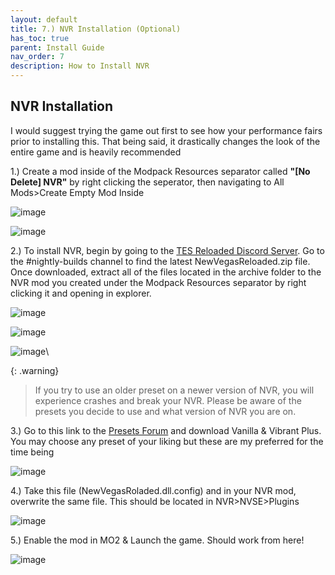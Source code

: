 ```yaml
---
layout: default
title: 7.) NVR Installation (Optional)
has_toc: true
parent: Install Guide
nav_order: 7
description: How to Install NVR
---
```


## NVR Installation

I would suggest trying the game out first to see how your performance fairs prior to installing this. That being said, it drastically changes the look of the entire game and is heavily recommended 

1.) Create a mod inside of the Modpack Resources separator called **"[No Delete] NVR"** by right clicking the seperator, then navigating to All Mods>Create Empty Mod Inside

![image](https://user-images.githubusercontent.com/112358568/221451734-48fd9833-c2c6-453e-99b5-c3e49d9f11de.png)

![image](https://user-images.githubusercontent.com/112358568/221451815-a9d8f7a8-0804-428b-853b-e779ecfa9b11.png)


2.) To install NVR, begin by going to the [TES Reloaded Discord Server](https://discord.com/invite/QgN6mR6eTK). Go to the #nightly-builds channel to find the latest NewVegasReloaded.zip file. Once downloaded, extract all of the files located in the archive folder to the NVR mod you created under the Modpack Resources separator by right clicking it and opening in explorer.

![image](https://user-images.githubusercontent.com/112358568/221451782-85799b6d-ce2e-434b-bd31-c5595b76784d.png)

![image](https://user-images.githubusercontent.com/112358568/221451861-f792774d-1633-4b0e-bb9f-e9be12df4722.png)

![image](https://user-images.githubusercontent.com/112358568/221451880-b1f6135d-d6d6-4920-9fe6-a6e522be1b98.png)\

{: .warning}
> If you try to use an older preset on a newer version of NVR, you will experience crashes and break your NVR. Please be aware of the presets you decide to use and what version of NVR you are on. 


3.) Go to this link to the [Presets Forum](https://discord.com/channels/344843935123898369/1088790187355672627) and download Vanilla & Vibrant Plus. You may choose any preset of your liking but these are my preferred for the time being

![image](https://user-images.githubusercontent.com/112358568/221452574-b30ff826-22f6-4ffa-8ec7-680d8da4e448.png)


4.) Take this file (NewVegasRoladed.dll.config) and in your NVR mod, overwrite the same file. This should be located in NVR>NVSE>Plugins

![image](https://user-images.githubusercontent.com/112358568/221451913-2b243055-9e88-432a-a5ac-8b2bb8d5bfe8.png)

5.) Enable the mod in MO2 & Launch the game. Should work from here!

![image](https://user-images.githubusercontent.com/112358568/221454282-cd628317-e4bf-4de1-9c80-462e29bba8e4.png)


